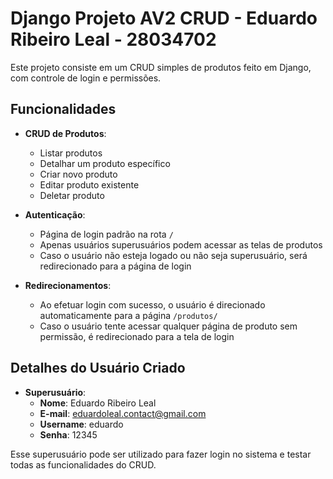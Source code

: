 # Django Projeto AV2 CRUD - Eduardo Ribeiro Leal - 28034702

Este projeto consiste em um CRUD simples de produtos feito em Django, com controle de login e permissões.

## Funcionalidades

- **CRUD de Produtos**:  
  - Listar produtos  
  - Detalhar um produto específico  
  - Criar novo produto  
  - Editar produto existente  
  - Deletar produto

- **Autenticação**:  
  - Página de login padrão na rota `/`  
  - Apenas usuários superusuários podem acessar as telas de produtos  
  - Caso o usuário não esteja logado ou não seja superusuário, será redirecionado para a página de login

- **Redirecionamentos**:  
  - Ao efetuar login com sucesso, o usuário é direcionado automaticamente para a página `/produtos/`  
  - Caso o usuário tente acessar qualquer página de produto sem permissão, é redirecionado para a tela de login

## Detalhes do Usuário Criado

- **Superusuário**:  
  - **Nome**: Eduardo Ribeiro Leal  
  - **E-mail**: eduardoleal.contact@gmail.com  
  - **Username**: eduardo  
  - **Senha**: 12345

Esse superusuário pode ser utilizado para fazer login no sistema e testar todas as funcionalidades do CRUD.
